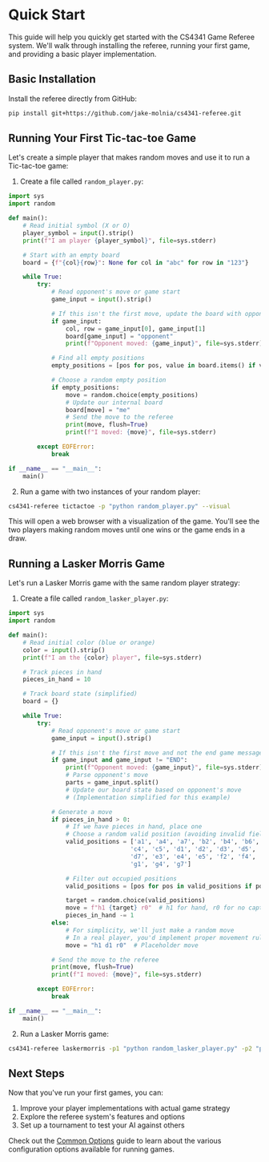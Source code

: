# Quick Start

This guide will help you quickly get started with the CS4341 Game Referee system. We'll walk through installing the referee, running your first game, and providing a basic player implementation.

## Basic Installation

Install the referee directly from GitHub:

```bash
pip install git+https://github.com/jake-molnia/cs4341-referee.git
```

## Running Your First Tic-tac-toe Game

Let's create a simple player that makes random moves and use it to run a Tic-tac-toe game:

1. Create a file called `random_player.py`:

```python
import sys
import random

def main():
    # Read initial symbol (X or O)
    player_symbol = input().strip()
    print(f"I am player {player_symbol}", file=sys.stderr)

    # Start with an empty board
    board = {f"{col}{row}": None for col in "abc" for row in "123"}

    while True:
        try:
            # Read opponent's move or game start
            game_input = input().strip()

            # If this isn't the first move, update the board with opponent's move
            if game_input:
                col, row = game_input[0], game_input[1]
                board[game_input] = "opponent"
                print(f"Opponent moved: {game_input}", file=sys.stderr)

            # Find all empty positions
            empty_positions = [pos for pos, value in board.items() if value is None]

            # Choose a random empty position
            if empty_positions:
                move = random.choice(empty_positions)
                # Update our internal board
                board[move] = "me"
                # Send the move to the referee
                print(move, flush=True)
                print(f"I moved: {move}", file=sys.stderr)

        except EOFError:
            break

if __name__ == "__main__":
    main()
```

2. Run a game with two instances of your random player:

```bash
cs4341-referee tictactoe -p "python random_player.py" --visual
```

This will open a web browser with a visualization of the game. You'll see the two players making random moves until one wins or the game ends in a draw.

## Running a Lasker Morris Game

Let's run a Lasker Morris game with the same random player strategy:

1. Create a file called `random_lasker_player.py`:

```python
import sys
import random

def main():
    # Read initial color (blue or orange)
    color = input().strip()
    print(f"I am the {color} player", file=sys.stderr)

    # Track pieces in hand
    pieces_in_hand = 10

    # Track board state (simplified)
    board = {}

    while True:
        try:
            # Read opponent's move or game start
            game_input = input().strip()

            # If this isn't the first move and not the end game message
            if game_input and game_input != "END":
                print(f"Opponent moved: {game_input}", file=sys.stderr)
                # Parse opponent's move
                parts = game_input.split()
                # Update our board state based on opponent's move
                # (Implementation simplified for this example)

            # Generate a move
            if pieces_in_hand > 0:
                # If we have pieces in hand, place one
                # Choose a random valid position (avoiding invalid fields)
                valid_positions = ['a1', 'a4', 'a7', 'b2', 'b4', 'b6', 'c3',
                                  'c4', 'c5', 'd1', 'd2', 'd3', 'd5', 'd6',
                                  'd7', 'e3', 'e4', 'e5', 'f2', 'f4', 'f6',
                                  'g1', 'g4', 'g7']

                # Filter out occupied positions
                valid_positions = [pos for pos in valid_positions if pos not in board]

                target = random.choice(valid_positions)
                move = f"h1 {target} r0"  # h1 for hand, r0 for no capture
                pieces_in_hand -= 1
            else:
                # For simplicity, we'll just make a random move
                # In a real player, you'd implement proper movement rules
                move = "h1 d1 r0"  # Placeholder move

            # Send the move to the referee
            print(move, flush=True)
            print(f"I moved: {move}", file=sys.stderr)

        except EOFError:
            break

if __name__ == "__main__":
    main()
```

2. Run a Lasker Morris game:

```bash
cs4341-referee laskermorris -p1 "python random_lasker_player.py" -p2 "python random_lasker_player.py" --visual
```

## Next Steps

Now that you've run your first games, you can:

1. Improve your player implementations with actual game strategy
2. Explore the referee system's features and options
3. Set up a tournament to test your AI against others

Check out the [Common Options](common-options.md) guide to learn about the various configuration options available for running games.
